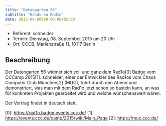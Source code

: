 ```yaml
---
title: "Datengarten 56"
subtitle: "Hands-on Rad1o"
date: 2015-09-08T00:00:00+02:00
---
```


-   Referent: schneider
-   Termin: Dienstag, 08. September 2015 um 20 Uhr
-   Ort: CCCB, Marienstraße 11, 10117 Berlin

Beschreibung
------------

Der Datengarten 56 widmet sich voll und ganz dem Rad1o\[0\] Badge vom
CCCamp 2015\[1\]. schneider, einer der Entwickler des Rad1os vom Chaos
Computer Club München\[2\] (MUC), führt durch den Abend und
demonstriert, was man mit dem Rad1o jetzt schon so basteln kann, an was
für konkreten Projekten gearbeitet wird und welche wünschenswert wären.

Der Vortrag findet in deutsch statt.

\[0\]: <https://rad1o.badge.events.ccc.de/>
\[1\]: <https://events.ccc.de/camp/2015/wiki/Main_Page>
\[2\]: <https://muc.ccc.de/>
